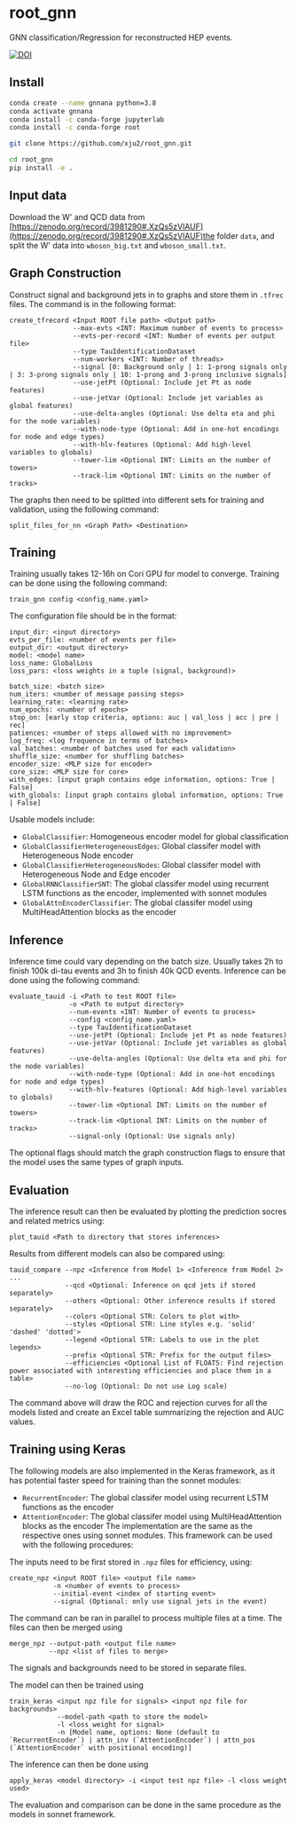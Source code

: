 # root_gnn
GNN classification/Regression for reconstructed HEP events. 

[![DOI](https://zenodo.org/badge/173806807.svg)](https://zenodo.org/badge/latestdoi/173806807)

## Install
```bash
conda create --name gnnana python=3.8
conda activate gnnana
conda install -c conda-forge jupyterlab
conda install -c conda-forge root

git clone https://github.com/xju2/root_gnn.git

cd root_gnn
pip install -e .
```

## Input data
Download the W' and QCD data from [https://zenodo.org/record/3981290#.XzQs5zVlAUF](https://zenodo.org/record/3981290#.XzQs5zVlAUF)the folder `data`, and split the W' data into `wboson_big.txt` and `wboson_small.txt`.

## Graph Construction
Construct signal and background jets in to graphs and store them in `.tfrec` files. The command is in the following format:
```
create_tfrecord <Input ROOT file path> <Output path>
                --max-evts <INT: Maximum number of events to process> 
                --evts-per-record <INT: Number of events per output file>
                --type TauIdentificationDataset 
                --num-workers <INT: Number of threads>
                --signal [0: Background only | 1: 1-prong signals only | 3: 3-prong signals only | 10: 1-prong and 3-prong inclusive signals]
                --use-jetPt (Optional: Include jet Pt as node features)
                --use-jetVar (Optional: Include jet variables as global features)
                --use-delta-angles (Optional: Use delta eta and phi for the node variables)
                --with-node-type (Optional: Add in one-hot encodings for node and edge types)
                --with-hlv-features (Optional: Add high-level variables to globals)
                --tower-lim <Optional INT: Limits on the number of towers>
                --track-lim <Optional INT: Limits on the number of tracks>
```

The graphs then need to be splitted into different sets for training and validation, using the following command:

```
split_files_for_nn <Graph Path> <Destination>
```

## Training
Training usually takes 12-16h on Cori GPU for model to converge. Training can be done using the following command:
```
train_gnn config <config_name.yaml>
```
The configuration file should be in the format:
```
input_dir: <input directory>
evts_per_file: <number of events per file>
output_dir: <output directory>
model: <model name>
loss_name: GlobalLoss
loss_pars: <loss weights in a tuple (signal, background)>

batch_size: <batch size>
num_iters: <number of message passing steps>
learning_rate: <learning rate>
num_epochs: <number of epochs>
stop_on: [early stop criteria, options: auc | val_loss | acc | pre | rec]
patiences: <number of steps allowed with no improvement>
log_freq: <log frequence in terms of batches>
val_batches: <number of batches used for each validation>
shuffle_size: <number for shuffling batches>
encoder_size: <MLP size for encoder>
core_size: <MLP size for core>
with_edges: [input graph contains edge information, options: True | False]
with_globals: [input graph contains global information, options: True | False]
```
Usable models include:
* `GlobalClassifier`: Homogeneous encoder model for global classification
* `GlobalClassifierHeterogeneousEdges`: Global classifer model with Heterogeneous Node encoder
* `GlobalClassifierHeterogeneousNodes`: Global classifer model with Heterogeneous Node and Edge encoder
* `GlobalRNNClassifierSNT`: The global classifer model using recurrent LSTM functions as the encoder, implemented with sonnet modules
* `GlobalAttnEncoderClassifier`: The global classifer model using MultiHeadAttention blocks as the encoder


## Inference
Inference time could vary depending on the batch size. Usually takes
2h to finish 100k di-tau events and 3h to finish 40k QCD events. Inference can be done using the following command:
```
evaluate_tauid -i <Path to test ROOT file>
               -o <Path to output directory>
               --num-events <INT: Number of events to process>
               --config <config_name.yaml>
               --type TauIdentificationDataset
               --use-jetPt (Optional: Include jet Pt as node features)
               --use-jetVar (Optional: Include jet variables as global features)
               --use-delta-angles (Optional: Use delta eta and phi for the node variables)
               --with-node-type (Optional: Add in one-hot encodings for node and edge types)
               --with-hlv-features (Optional: Add high-level variables to globals)
               --tower-lim <Optional INT: Limits on the number of towers>
               --track-lim <Optional INT: Limits on the number of tracks>
               --signal-only (Optional: Use signals only)
```

The optional flags should match the graph construction flags to ensure that the model uses the same types of graph inputs.


## Evaluation
The inference result can then be evaluated by plotting the prediction socres and related metrics using:
```
plot_tauid <Path to directory that stores inferences>
```
Results from different models can also be compared using:
```
tauid_compare --npz <Inference from Model 1> <Inference from Model 2> ...
              --qcd <Optional: Inference on qcd jets if stored separately>
              --others <Optional: Other inference results if stored separately>
              --colors <Optional STR: Colors to plot with>
              --styles <Optional STR: Line styles e.g. 'solid' 'dashed' 'dotted'>
              --legend <Optional STR: Labels to use in the plot legends>
              --prefix <Optional STR: Prefix for the output files>
              --efficiencies <Optional List of FLOATS: Find rejection power associated with interesting efficiencies and place them in a table>
              --no-log (Optional: Do not use Log scale)
```
The command above will draw the ROC and rejection curves for all the models listed and create an Excel table summarizing the rejection and AUC values.


## Training using Keras
The following models are also implemented in the Keras framework, as it has potential faster speed for training than the sonnet modules:
* `RecurrentEncoder`: The global classifer model using recurrent LSTM functions as the encoder
* `AttentionEncoder`: The global classifer model using MultiHeadAttention blocks as the encoder
The implementation are the same as the respective ones using sonnet modules. This framework can be used with the following procedures:

The inputs need to be first stored in `.npz` files for efficiency, using:
```
create_npz <input ROOT file> <output file name> 
           -n <number of events to process> 
           --initial-event <index of starting event>
           --signal (Optional: only use signal jets in the event)
```
The command can be ran in parallel to process multiple files at a time. The files can then be merged using
```
merge_npz --output-path <output file name>
          --npz <list of files to merge>
```
The signals and backgrounds need to be stored in separate files.

The model can then be trained using 
```
train_keras <input npz file for signals> <input npz file for backgrounds>
            --model-path <path to store the model>
            -l <loss weight for signal>
            -n [Model name, options: None (default to `RecurrentEncoder`) | attn_inv (`AttentionEncoder`) | attn_pos (`AttentionEncoder` with positional encoding)]
```

The inference can then be done using
```
apply_keras <model directory> -i <input test npz file> -l <loss weight used>
```

The evaluation and comparison can be done in the same procedure as the models in sonnet framework.
